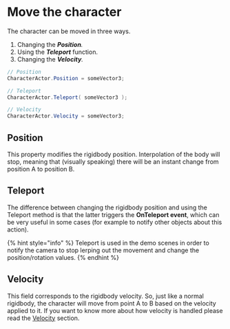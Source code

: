 # Move the character

The character can be moved in three ways.

1. Changing the _**Position**._
2. Using the _**Teleport**_ function.
3. Changing the _**Velocity**._

```csharp
// Position
CharacterActor.Position = someVector3;

// Teleport
CharacterActor.Teleport( someVector3 );

// Velocity
CharacterActor.Velocity = someVector3;

```

## Position

This property modifies the rigidbody position. Interpolation of the body will stop, meaning that (visually speaking) there will be an instant change from position A to position B.

## Teleport

The difference between changing the rigidbody position and using the Teleport method is that the latter triggers the **OnTeleport event**, which can be very useful in some cases (for example to notify other objects about this action).

{% hint style="info" %}
Teleport is used in the demo scenes in order to notify the camera to stop lerping out the movement and change the position/rotation values.
{% endhint %}

## Velocity

This field corresponds to the rigidbody velocity. So, just like a normal rigidbody, the character will move from point A to B based on the velocity applied to it. If you want to know more about how velocity is handled please read the [Velocity](../../fundamentals/untitled/character-actor/velocity.md) section.
